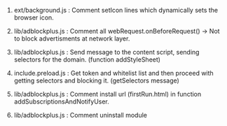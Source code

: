 1) ext/background.js : Comment setIcon lines which dynamically sets the browser icon.

2) lib/adblockplus.js : Comment all webRequest.onBeforeRequest() -> Not to block advertisments at network layer.

3) lib/adblockplus.js : Send message to the content script, sending selectors for the domain. (function addStyleSheet)

4) include.preload.js : Get token and whitelist list and then proceed with getting selectors and blocking it. (getSelectors message)

5) lib/adblockplus.js : Comment install url (firstRun.html) in function addSubscriptionsAndNotifyUser.

6) lib/adblockplus.js : Comment uninstall module 